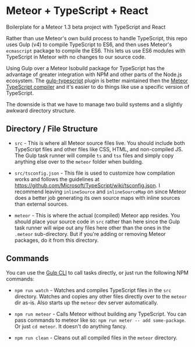 Meteor + TypeScript + React
===========================
Boilerplate for a Meteor 1.3 beta project with TypeScript and React

Rather than use Meteor's own build process to handle TypeScript, this repo
uses Gulp (v4) to compile TypeScript to ES6, and then uses Meteor's
`ecmascript` package to compile the ES6. This lets us use ES6 modules
with TypeScript in Meteor with no changes to our source code.

Using Gulp over a Meteor Isobuild package for TypeScript has the advantage of
greater integration with NPM and other parts of the Node.js ecosystem. The
[gulp-typescript](https://github.com/ivogabe/gulp-typescript) plugin is better
maintained then the
[Meteor TypeScript compiler](https://github.com/meteor-typescript/meteor-typescript-compiler)
and it's easier to do things like use a specific version of TypeScript.

The downside is that we have to manage two build systems and a slightly awkward
directory structure.

Directory / File Structure
--------------------------
* `src` - This is where all Meteor source files live. You should include both
  TypeScript files and other files like CSS, HTML, and non-compiled JS. The
  Gulp task runner will compile `ts` and `tsx` files and simply copy anything
  else over to the `meteor` folder when building.

* `src/tsconfig.json` - This file is used to customize how compilation works
  and follows the guidelines at
  https://github.com/Microsoft/TypeScript/wiki/tsconfig.json. I recommend
  leaving `inlineSource` and `inlineSourceMap` on since Meteor does a better
  job generating its own source maps with inline sources than external sources.

* `meteor` - This is where the actual (compiled) Meteor app resides. You should
  place your source code in `src` rather than here since the Gulp task runner
  will wipe out any files here other than the ones in the `.meteor`
  sub-directory. But if you're adding or removing Meteor packages, do it from
  this directory.

Commands
--------
You can use the [Gulp CLI](https://github.com/gulpjs/gulp-cli) to call tasks
directly, or just run the following NPM commands:

* `npm run watch` - Watches and compiles TypeScript files in the `src`
  directory. Watches and copies any other files directly over to the `meteor`
  dir as-is. Also starts up the `meteor` dev server automatically.

* `npm run meteor` - Calls Meteor without building any TypeScript.
  You can pass commands to meteor like so: `npm run meter -- add some-package`.
  Or just `cd meteor`. It doesn't do anything fancy.

* `npm run clean` - Cleans out all compiled files in the `meteor` directory.
